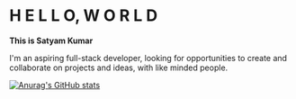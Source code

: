 # H E L L O,  W O R L D

**This is Satyam Kumar**

I'm an aspiring full-stack developer, looking for opportunities to create and collaborate on projects and ideas, with like minded people.

[![Anurag's GitHub stats](https://github-readme-stats.vercel.app/api?username=SKumr20&show_icons=true&theme=tokyonight)](https://github.com/SKumr20/github-readme-stats)